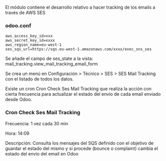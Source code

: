 El módulo contiene el desarrollo relativo a hacer tracking de los emails a través de AWS SES

### odoo.conf
```
aws_access_key_id=xxx
aws_secret_key_id=xxxx
aws_region_name=eu-west-1
ses_sqs_url=https://sqs.eu-west-1.amazonaws.com/xxxx/exec_sns_ses
``` 

Se añade el campo de ses_state a la vista: mail_tracking.view_mail_tracking_email_form

Se crea un menú en Configuración > Técnico > SES > SES Mail Tracking con el listado de todos los datos.

Existe un cron Cron Check Ses Mail Tracking  que realiza la acción con cierta frecuencia para actualizar el estado del envío de cada email enviado desde Odoo.

### Cron Check Ses Mail Tracking

Frecuencia: 1 vez cada 30 min

Hora: 14:09

Descripción: Consulta los mensajes del SQS definido con el objetivo de guardar el estado del mismo y si procede (bounce o complaint) cambia el estado del envio del email en Odoo
